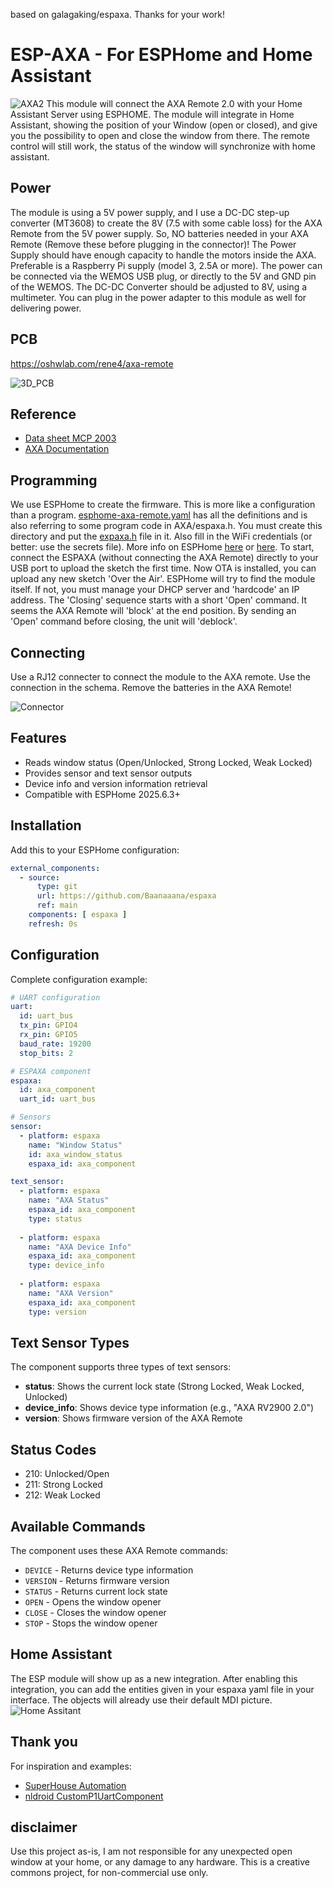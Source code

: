 based on galagaking/espaxa. Thanks for your work!

# ESP-AXA - For ESPHome and Home Assistant
![AXA2](https://github.com/Baanaaana/espaxa/blob/main/docs/IMG_0939.jpeg)
This module will connect the AXA Remote 2.0 with your Home Assistant Server using ESPHOME. The module will integrate in Home Assistant, showing the position of your Window (open or closed), and give you the possibility to open and close the window from there. The remote control will still work, the status of the window will synchronize with home assistant.
## Power
The module is using a 5V power supply, and I use a DC-DC step-up converter (MT3608) to create the 8V (7.5 with some cable loss) for the AXA Remote from the 5V power supply. So, NO batteries needed in your AXA Remote (Remove these before plugging in the connector)! The Power Supply should have enough capacity to handle the motors inside the AXA. Preferable is a Raspberry Pi supply (model 3, 2.5A or more). The power can be connected via the WEMOS USB plug, or directly to the 5V and GND pin of the WEMOS. The DC-DC Converter should be adjusted to 8V, using a multimeter. You can plug in the power adapter to this module as well for delivering power.
## PCB
https://oshwlab.com/rene4/axa-remote

![3D_PCB](https://github.com/Baanaaana/espaxa/blob/main/docs/3D_PCB.png)
## Reference
- [Data sheet MCP 2003](http://ww1.microchip.com/downloads/en/devicedoc/22230a.pdf)
- [AXA Documentation](http://files.domoticaforum.eu/uploads/Axa/AXA%20Remote%202%20domotica%20English%202012nov_V2.pdf)
## Programming
We use ESPHome to create the firmware. This is more like a configuration than a program. [esphome-axa-remote.yaml](https://github.com/baanaaana/espaxa/blob/main/esphome-axa-remote.yaml) has all the definitions and is also referring to some program code in AXA/espaxa.h. You must create this directory and put the [expaxa.h](https://github.com/baanaaana/espaxa/blob/main/AXA/espaxa.h) file in it. Also fill in the WiFi credentials (or better: use the secrets file). More info on ESPHome
[here](https://esphome.io/) or [here](https://www.galagaking.org/2019/11/05/esphome-workshop/). To start, connect the ESPAXA (without connecting the AXA Remote) directly to your USB port to upload the sketch the first time. Now OTA is installed, you can upload any new sketch 'Over the Air'. ESPHome will try to find the module itself. If not, you must manage your DHCP server and 'hardcode' an IP address. The 'Closing' sequence starts with a short 'Open' command. It seems the AXA Remote will 'block' at the end position. By sending an 'Open' command before closing, the unit will 'deblock'.
## Connecting
Use a RJ12 connecter to connect the module to the AXA remote. Use the connection in the schema. Remove the batteries in the AXA Remote!

![Connector](https://github.com/Baanaaana/espaxa/blob/main/docs/20200831_155821.jpg)
## Features

- Reads window status (Open/Unlocked, Strong Locked, Weak Locked)
- Provides sensor and text sensor outputs
- Device info and version information retrieval
- Compatible with ESPHome 2025.6.3+

## Installation

Add this to your ESPHome configuration:

```yaml
external_components:
  - source:
      type: git
      url: https://github.com/Baanaaana/espaxa
      ref: main
    components: [ espaxa ]
    refresh: 0s
```

## Configuration

Complete configuration example:

```yaml
# UART configuration
uart:
  id: uart_bus
  tx_pin: GPIO4
  rx_pin: GPIO5
  baud_rate: 19200
  stop_bits: 2

# ESPAXA component
espaxa:
  id: axa_component
  uart_id: uart_bus

# Sensors
sensor:
  - platform: espaxa
    name: "Window Status"
    id: axa_window_status
    espaxa_id: axa_component

text_sensor:
  - platform: espaxa
    name: "AXA Status"
    espaxa_id: axa_component
    type: status
    
  - platform: espaxa
    name: "AXA Device Info"
    espaxa_id: axa_component
    type: device_info
    
  - platform: espaxa
    name: "AXA Version"
    espaxa_id: axa_component
    type: version
```

## Text Sensor Types

The component supports three types of text sensors:

- **status**: Shows the current lock state (Strong Locked, Weak Locked, Unlocked)
- **device_info**: Shows device type information (e.g., "AXA RV2900 2.0")
- **version**: Shows firmware version of the AXA Remote

## Status Codes

- 210: Unlocked/Open
- 211: Strong Locked
- 212: Weak Locked

## Available Commands

The component uses these AXA Remote commands:
- `DEVICE` - Returns device type information
- `VERSION` - Returns firmware version
- `STATUS` - Returns current lock state
- `OPEN` - Opens the window opener
- `CLOSE` - Closes the window opener
- `STOP` - Stops the window opener

## Home Assistant
The ESP module will show up as a new integration. After enabling this integration, you can add the entities given in your espaxa yaml file in your interface. The objects will already use their default MDI picture.
![Home Assitant](https://github.com/Baanaaana/espaxa/blob/main/docs/ha_esphome.png)
## Thank you
For inspiration and examples:
- [SuperHouse Automation](https://github.com/SuperHouse/)
- [nldroid CustomP1UartComponent](https://github.com/nldroid/CustomP1UartComponent)
## disclaimer
Use this project as-is, I am not responsible for any unexpected open window at your home, or any damage to any hardware. This is a creative commons project, for non-commercial use only.

